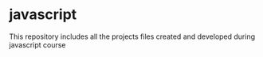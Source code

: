 # javascript
This repository includes all the projects files created and developed during javascript course 

